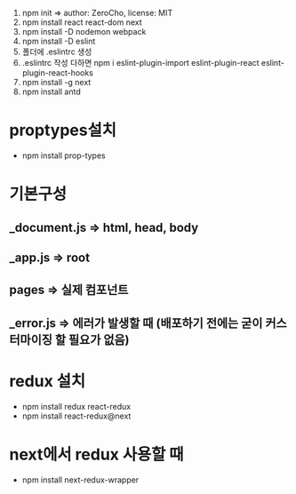 1. npm init => author: ZeroCho, license: MIT
2. npm install react react-dom next
3. npm install -D nodemon webpack
4. npm install -D eslint
5. 폴더에 .eslintrc 생성
6. .eslintrc 작성 다하면 npm i eslint-plugin-import eslint-plugin-react eslint-plugin-react-hooks
7. npm install -g next
8. npm install antd

# proptypes설치
 * npm install prop-types

# 기본구성
 ## _document.js => html, head, body
 ## _app.js => root
 ## pages => 실제 컴포넌트
 ## _error.js => 에러가 발생할 때 (배포하기 전에는 굳이 커스터마이징 할 필요가 없음)

# redux 설치
 * npm install redux react-redux
 * npm install react-redux@next

# next에서 redux 사용할 때
 * npm install next-redux-wrapper